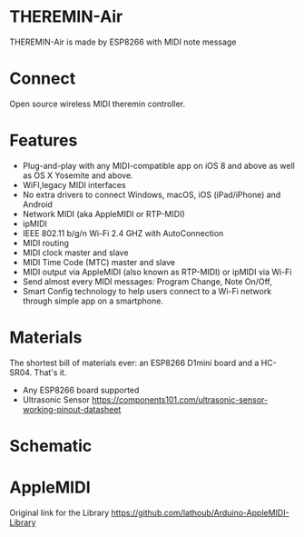 # THEREMIN-Air
THEREMIN-Air is made by ESP8266 with MIDI note message

# Connect
Open source wireless MIDI theremin controller.

# Features
- Plug-and-play with any MIDI-compatible app on iOS 8 and above as well as OS X Yosemite and above.
- WiFI,legacy MIDI interfaces
- No extra drivers to connect Windows, macOS, iOS (iPad/iPhone) and Android
- Network MIDI (aka AppleMIDI or RTP-MIDI)
- ipMIDI
- IEEE 802.11 b/g/n Wi-Fi 2.4 GHZ with AutoConnection
- MIDI routing
- MIDI clock master and slave
- MIDI Time Code (MTC) master and slave
- MIDI output via AppleMIDI (also known as RTP-MIDI) or ipMIDI via Wi-Fi
- Send almost every MIDI messages: Program Change, Note On/Off,
- Smart Config technology to help users connect to a Wi-Fi network through simple app on a smartphone.

# Materials

The shortest bill of materials ever: an ESP8266 D1mini board and a HC-SR04. That's it.

- Any ESP8266 board supported 
- Ultrasonic Sensor https://components101.com/ultrasonic-sensor-working-pinout-datasheet

# Schematic

# AppleMIDI

Original link for the Library
https://github.com/lathoub/Arduino-AppleMIDI-Library
